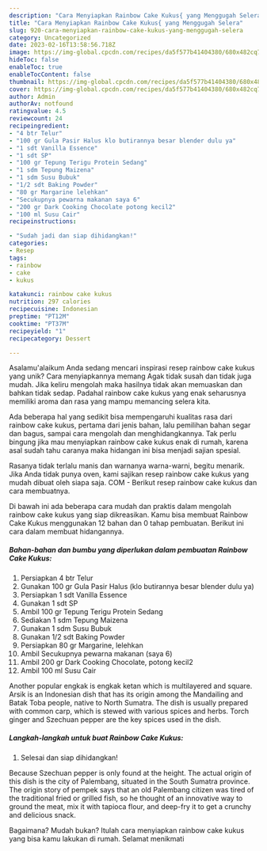 ```yaml
---
description: "Cara Menyiapkan Rainbow Cake Kukus{ yang Menggugah Selera"
title: "Cara Menyiapkan Rainbow Cake Kukus{ yang Menggugah Selera"
slug: 920-cara-menyiapkan-rainbow-cake-kukus-yang-menggugah-selera
category: Uncategorized
date: 2023-02-16T13:58:56.718Z
image: https://img-global.cpcdn.com/recipes/da5f577b41404380/680x482cq70/rainbow-cake-kukus-foto-resep-utama.jpg
hideToc: false
enableToc: true
enableTocContent: false
thumbnail: https://img-global.cpcdn.com/recipes/da5f577b41404380/680x482cq70/rainbow-cake-kukus-foto-resep-utama.jpg
cover: https://img-global.cpcdn.com/recipes/da5f577b41404380/680x482cq70/rainbow-cake-kukus-foto-resep-utama.jpg
author: Admin
authorAv: notfound
ratingvalue: 4.5
reviewcount: 24
recipeingredient:
- "4 btr Telur"
- "100 gr Gula Pasir Halus klo butirannya besar blender dulu ya"
- "1 sdt Vanilla Essence"
- "1 sdt SP"
- "100 gr Tepung Terigu Protein Sedang"
- "1 sdm Tepung Maizena"
- "1 sdm Susu Bubuk"
- "1/2 sdt Baking Powder"
- "80 gr Margarine lelehkan"
- "Secukupnya pewarna makanan saya 6"
- "200 gr Dark Cooking Chocolate potong kecil2"
- "100 ml Susu Cair"
recipeinstructions:

- "Sudah jadi dan siap dihidangkan!"
categories:
- Resep
tags:
- rainbow
- cake
- kukus

katakunci: rainbow cake kukus 
nutrition: 297 calories
recipecuisine: Indonesian
preptime: "PT12M"
cooktime: "PT37M"
recipeyield: "1"
recipecategory: Dessert

---
```



Asalamu'alaikum Anda sedang mencari inspirasi resep rainbow cake kukus yang unik? Cara menyiapkannya memang Agak tidak susah dan tidak juga mudah. Jika keliru mengolah maka hasilnya tidak akan memuaskan dan bahkan tidak sedap. Padahal rainbow cake kukus yang enak seharusnya memiliki aroma dan rasa yang mampu memancing selera kita.


Ada beberapa hal yang sedikit bisa mempengaruhi kualitas rasa dari rainbow cake kukus, pertama dari jenis bahan, lalu pemilihan bahan segar dan bagus, sampai cara mengolah dan menghidangkannya. Tak perlu bingung jika mau menyiapkan rainbow cake kukus enak di rumah, karena asal sudah tahu caranya maka hidangan ini bisa menjadi sajian spesial.

Rasanya tidak terlalu manis dan warnanya warna-warni, begitu menarik. Jika Anda tidak punya oven, kami sajikan resep rainbow cake kukus yang mudah dibuat oleh siapa saja. COM - Berikut resep rainbow cake kukus dan cara membuatnya.


Di bawah ini ada beberapa cara mudah dan praktis dalam mengolah rainbow cake kukus yang siap dikreasikan. Kamu bisa membuat Rainbow Cake Kukus menggunakan 12 bahan dan 0 tahap pembuatan. Berikut ini cara dalam membuat hidangannya.

<!--inarticleads1-->

##### Bahan-bahan dan bumbu yang diperlukan dalam pembuatan Rainbow Cake Kukus:

1. Persiapkan 4 btr Telur
1. Gunakan 100 gr Gula Pasir Halus (klo butirannya besar blender dulu ya)
1. Persiapkan 1 sdt Vanilla Essence
1. Gunakan 1 sdt SP
1. Ambil 100 gr Tepung Terigu Protein Sedang
1. Sediakan 1 sdm Tepung Maizena
1. Gunakan 1 sdm Susu Bubuk
1. Gunakan 1/2 sdt Baking Powder
1. Persiapkan 80 gr Margarine, lelehkan
1. Ambil Secukupnya pewarna makanan (saya 6)
1. Ambil 200 gr Dark Cooking Chocolate, potong kecil2
1. Ambil 100 ml Susu Cair


Another popular engkak is engkak ketan which is multilayered and square. Arsik is an Indonesian dish that has its origin among the Mandailing and Batak Toba people, native to North Sumatra. The dish is usually prepared with common carp, which is stewed with various spices and herbs. Torch ginger and Szechuan pepper are the key spices used in the dish. 

<!--inarticleads2-->

##### Langkah-langkah untuk buat Rainbow Cake Kukus:


1. Selesai dan siap dihidangkan!

Because Szechuan pepper is only found at the height. The actual origin of this dish is the city of Palembang, situated in the South Sumatra province. The origin story of pempek says that an old Palembang citizen was tired of the traditional fried or grilled fish, so he thought of an innovative way to ground the meat, mix it with tapioca flour, and deep-fry it to get a crunchy and delicious snack. 

Bagaimana? Mudah bukan? Itulah cara menyiapkan rainbow cake kukus yang bisa kamu lakukan di rumah. Selamat menikmati
